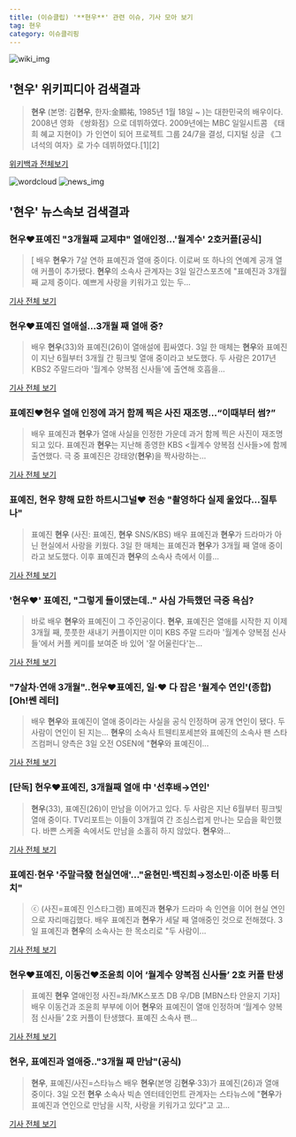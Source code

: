 ```yaml
---
title: (이슈클립) '**현우**' 관련 이슈, 기사 모아 보기
tag: 현우
category: 이슈클리핑
---
```

![wiki_img](https://user-images.githubusercontent.com/42597476/44503234-41136a80-a6d0-11e8-9071-6fc6418eafe4.png)
## **'**현우**'** 위키피디아 검색결과
>**현우** (본명: 김**현우**, 한자:金顯祐, 1985년 1월 18일 ~ )는 대한민국의 배우이다. 2008년 영화 《쌍화점》으로 데뷔하였다. 2009년에는 MBC 일일시트콤 《태희 혜교 지현이》가 인연이 되어 프로젝트 그룹 24/7을 결성, 디지털 싱글 《그녀석의 여자》로 가수 데뷔하였다.[1][2]

<a href="https://ko.wikipedia.org/wiki/현우" target="_blank">위키백과 전체보기</a>

![wordcloud](https://s3.ap-northeast-2.amazonaws.com/lyrics101-wordcloud/2018-09-03-1535948032.png)
![news_img](https://user-images.githubusercontent.com/42597476/44507050-1206f400-a6e4-11e8-8d98-7ffbfebb353f.png)
## **'**현우**'** 뉴스속보 검색결과
### **현우**♥표예진 "3개월째 교제中" 열애인정…'월계수' 2호커플[공식]

>[ 배우 **현우**가 7살 연하 표예진과 열애 중이다. 이로써 또 하나의 연예계 공개 열애 커플이 추가됐다. **현우**의 소속사 관계자는 3일 일간스포츠에 "표예진과 3개월째 교제 중이다. 예쁘게 사랑을 키워가고 있는 두...

<a href="http://isplus.live.joins.com/news/article/aid.asp?aid=22527932" target="_blank">기사 전체 보기</a>

### **현우**♥표예진 열애설…3개월 째 열애 중?

>배우 **현우**(33)와 표예진(26)이 열애설에 휩싸였다. 3일 한 매체는 **현우**와 표예진이 지난 6월부터 3개월 간 핑크빛 열애 중이라고 보도했다. 두 사람은 2017년 KBS2 주말드라마 '월계수 양복점 신사들'에 출연해 호흡을...

<a href="http://star.mk.co.kr/new/view.php?mc=ST&year=2018&no=552944" target="_blank">기사 전체 보기</a>

### 표예진♥**현우** 열애 인정에 과거 함께 찍은 사진 재조명…“이때부터 썸?”

>배우 표예진과 **현우**가 열애 사실을 인정한 가운데 과거 함께 찍은 사진이 재조명되고 있다. 표예진과 **현우**는 지난해 종영한 KBS <월계수 양복점 신사들>에 함께 출연했다. 극 중 표예진은 강태양(**현우**)을 짝사랑하는...

<a href="http://sports.khan.co.kr/news/sk_index.html?art_id=201809031300003&sec_id=540101&pt=nv" target="_blank">기사 전체 보기</a>

### 표예진, **현우** 향해 묘한 하트시그널♥ 전송 "촬영하다 실제 울었다…질투나"

>표예진 **현우** (사진: 표예진, **현우** SNS/KBS) 배우 표예진과 **현우**가 드라마가 아닌 현실에서 사랑을 키웠다. 3일 한 매체는 표예진과 **현우**가 3개월 째 열애 중이라고 보도했다. 이후 표예진과 **현우**의 소속사 측에서 이를...

<a href="http://www.ihalla.com/read.php3?aid=1535945444606672322" target="_blank">기사 전체 보기</a>

### '**현우**♥' 표예진, "그렇게 들이댔는데.." 사심 가득했던 극중 욕심?

>바로 배우 **현우**와 표예진이 그 주인공이다. **현우**, 표예진은 열애를 시작한 지 이제 3개월 째, 풋풋한 새내기 커플이지만 이미 KBS 주말 드라마 '월계수 양복점 신사들'에서 커플 케미를 보여준 바 있어 '잘 어울린다'는...

<a href="http://www.nbnnews.co.kr/news/articleView.html?idxno=173134" target="_blank">기사 전체 보기</a>

### "7살차·연애 3개월"..**현우**♥표예진, 일·♥ 다 잡은 '월계수 연인'(종합)[Oh!쎈 레터]

>배우 **현우**와 표예진이 열애 중이라는 사실을 공식 인정하며 공개 연인이 됐다. 두 사람이 연인이 된 지는... **현우**의 소속사 트웬티포세븐와 표예진의 소속사 팬 스타즈컴퍼니 양측은 3일 오전 OSEN에 "**현우**와 표예진이...

<a href="http://www.osen.co.kr/article/G1110981033" target="_blank">기사 전체 보기</a>

### [단독] **현우**♥표예진, 3개월째 열애 中 '선후배→연인'

>**현우**(33), 표예진(26)이 만남을 이어가고 있다. 두 사람은 지난 6월부터 핑크빛 열애 중이다. TV리포트는 이들이 3개월여 간 조심스럽게 만나는 모습을 확인했다. 바쁜 스케줄 속에서도 만남을 소홀히 하지 않았다. **현우**와...

<a href="http://www.tvreport.co.kr/?c=news&m=newsview&idx=1077891" target="_blank">기사 전체 보기</a>

### 표예진·**현우** '주말극發 현실연애'…"윤현민·백진희→정소민·이준 바통 터치"

>ⓒ (사진=표예진 인스타그램) 표예진과 **현우**가 드라마 속 인연을 이어 현실 연인으로 자리매김했다. 배우 표예진과 **현우**가 세달 째 열애중인 것으로 전해졌다. 3일 표예진과 **현우**의 소속사는 한 목소리로 "두 사람이...

<a href="http://www.dailian.co.kr/news/view/736897/?sc=naver" target="_blank">기사 전체 보기</a>

### **현우**♥표예진, 이동건♥조윤희 이어 ‘월계수 양복점 신사들’ 2호 커플 탄생

>표예진 **현우** 열애인정 사진=좌/MK스포츠 DB 우/DB [MBN스타 안윤지 기자] 배우 이동건과 조윤희 부부에 이어 **현우**와 표예진이 열애 인정하며 ‘월계수 양복점 신사들’ 2호 커플이 탄생했다. 표예진 소속사 팬...

<a href="http://star.mbn.co.kr/view.php?year=2018&no=553865&refer=portal" target="_blank">기사 전체 보기</a>

### **현우**, 표예진과 열애중.."3개월 째 만남"(공식)

>**현우**, 표예진/사진=스타뉴스 배우 **현우**(본명 김**현우**·33)가 표예진(26)과 열애 중이다. 3일 오전 **현우** 소속사 빅손 엔터테인먼트 관계자는 스타뉴스에 "**현우**가 표예진과 연인으로 만남을 시작, 사랑을 키워가고 있다"고 고...

<a href="http://star.mt.co.kr/stview.php?no=2018090308572241956" target="_blank">기사 전체 보기</a>


